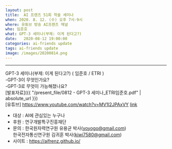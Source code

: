 ```yaml
---
layout: post
title:  AI 프렌즈 51회 학술 세미나
when: 2020. 8. 12. (수) 오후 7시-9시
where: 유튜브 방송 AI프렌즈 채널
who: 임준호
what: GPT-3 세미나(부제: 이게 된다고?)
date:   2020-08-12 19:00:00
categories: ai-friends update
tags: ai-friends update
image: /images/20200814.png
---
```



***  
GPT-3 세미나(부제: 이게 된다고?) ( 임준호 / ETRI )  
-GPT-3이 무엇인가요?  
-GPT-3로 무엇이 가능해졌나요?  
[발표자료]({{ "/present_file/0812 - GPT-3 세미나_ETRI임준호.pdf" | absolute_url }})  
[유튜브] https://www.youtube.com/watch?v=MV1l2JPAxVY [link]
 


- 대상 : AI에 관심있는 누구나  
- 후원 : 연구개발특구진흥재단  
- 문의 : 한국원자력연구원 유용균 박사(yoyogo@gmail.com)  
             한국전자통신연구원 김귀훈 박사(kiwi7580@gmail.com)  
- 사이트 : https://aifrenz.github.io/ 


[link]:     https://www.youtube.com/watch?v=MV1l2JPAxVY
